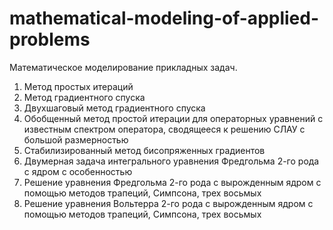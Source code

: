 # mathematical-modeling-of-applied-problems
Математическое моделирование прикладных задач.
1. Метод простых итераций
2. Метод градиентного спуска
3. Двухшаговый метод градиентного спуска
4. Обобщенный метод простой итерации для операторных уравнений с известным спектром оператора, сводящееся к решению СЛАУ с большой размерностью
5. Стабилизированный метод бисопряженных градиентов
6. Двумерная задача интегрального уравнения Фредгольма 2-го рода с ядром с особенностью
7. Решение уравнения Фредгольма 2-го рода с вырожденным ядром с помощью методов трапеций, Симпсона, трех восьмых
8. Решение уравнения Вольтерра 2-го рода с вырожденным ядром с помощью методов трапеций, Симпсона, трех восьмых
